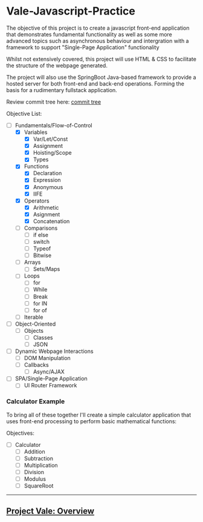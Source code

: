 # Vale-Javascript-Practice

The objective of this project is to create a javascript front-end application that demonstrates fundamental functionality
as well as some more advanced topics such as asynchronous behaviour and intergration with a framework to support "Single-Page Application" functionality

Whilst not extensively covered, this project will use HTML & CSS to facilitate the structure of the webpage generated.

The project will also use the SpringBoot Java-based framework to provide a hosted server for both front-end and back-end operations. Forming the basis for a rudimentary fullstack application.

Review commit tree here: [commit tree](https://github.com/MorickClive/Vale-Javascript-Practice/network)

Objective List:

- [ ] Fundamentals/Flow-of-Control
	- [X] Variables
		- [X] Var/Let/Const
		- [X] Assignment
		- [X] Hoisting/Scope
		- [X] Types
	- [X] Functions
		- [X] Declaration
		- [X] Expression
		- [X] Anonymous
		- [X] IIFE
	- [X] Operators
		- [X] Arithmetic
		- [X] Asignment
		- [X] Concatenation
	- [ ] Comparisons
		- [ ] if else
		- [ ] switch
		- [ ] Typeof
		- [ ] Bitwise
	- [ ] Arrays
		- [ ] Sets/Maps
	- [ ] Loops 
		- [ ] for
		- [ ] While
		- [ ] Break
		- [ ] for IN
		- [ ] for of
	- [ ] Iterable
- [ ] Object-Oriented
	- [ ] Objects
		- [ ] Classes
		- [ ] JSON
- [ ] Dynamic Webpage Interactions
	- [ ] DOM Manipulation
	- [ ] Callbacks
		- [ ] Async/AJAX
- [ ] SPA/Single-Page Application 
	- [ ] UI Router Framework

### Calculator Example

To bring all of these together I'll create a simple calculator application that uses front-end processing to perform
basic mathematical functions:

Objectives:

- [ ] Calculator
	- [ ] Addition
	- [ ] Subtraction
	- [ ] Multiplication
	- [ ] Division
	- [ ] Modulus
	- [ ] SquareRoot

---

## [Project Vale: Overview](https://github.com/MorickClive/Project-Vale/blob/main/README.md#project-vale)